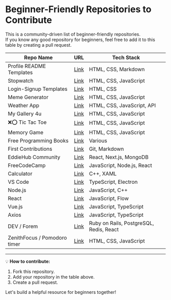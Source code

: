 # Beginner-Friendly Repositories to Contribute

This is a community-driven list of beginner-friendly repositories.  
If you know any good repository for beginners, feel free to add it to this table by creating a pull request.  

| Repo Name | URL | Tech Stack |
|-----------|-----|------------|
| Profile README Templates | [Link](https://github.com/avinash201199/profile-readme-templates) | HTML, CSS, Markdown |
| Stopwatch | [Link](https://github.com/avinash201199/stopwatch) | HTML, CSS, JavaScript |
| Login-Signup Templates | [Link](https://github.com/avinash201199/Login-Signup-templates) | HTML, CSS |
| Meme Generator | [Link](https://github.com/avinash201199/MemeGenerator) | HTML, CSS, JavaScript |
| Weather App | [Link](https://github.com/avinash201199/weather-app) | HTML, CSS, JavaScript, API |
| My Gallery 4u | [Link](https://github.com/avinash201199/My-Gallery-4u) | HTML, CSS, JavaScript |
| ❌⭕ Tic Tac Toe | [Link](https://saisurya123658.github.io/javascript-mini-projects/tic-tac-toe-ai/index.html) | HTML, CSS, JavaScript |
| Memory Game | [Link](https://github.com/avinash201199/Memory-Game) | HTML, CSS, JavaScript |
| Free Programming Books | [Link](https://github.com/avinash201199/Free-programming-books) | Various |
| First Contributions | [Link](https://github.com/firstcontributions/first-contributions) | Git, Markdown |
| EddieHub Community | [Link](https://github.com/EddieHubCommunity/LinkFree) | React, Next.js, MongoDB |
| FreeCodeCamp | [Link](https://github.com/freeCodeCamp/freeCodeCamp) | JavaScript, Node.js, React |
| Calculator | [Link](https://github.com/microsoft/calculator) | C++, XAML |
| VS Code | [Link](https://github.com/microsoft/vscode) | TypeScript, Electron |
| Node.js | [Link](https://github.com/nodejs/node) | JavaScript, C++ |
| React | [Link](https://github.com/facebook/react) | JavaScript, Flow |
| Vue.js | [Link](https://github.com/vuejs/vue) | JavaScript, TypeScript |
| Axios | [Link](https://github.com/axios/axios) | JavaScript, TypeScript |
| DEV / Forem | [Link](https://github.com/forem/forem) | Ruby on Rails, PostgreSQL, Redis, React |
| ZenithFocus / Pomodoro timer | [Link](https://github.com/Dishant1286/zenithfocus) | HTML, CSS, JavaScript |


---

💡 **How to contribute:**  
1. Fork this repository.  
2. Add your repository in the table above.  
3. Create a pull request.  

Let's build a helpful resource for beginners together! 
